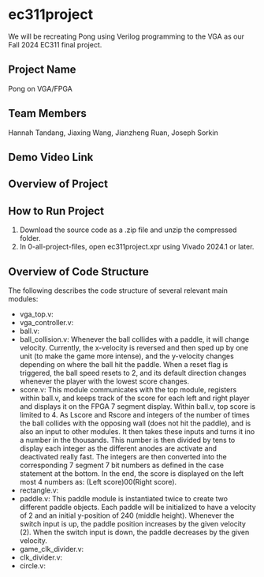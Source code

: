 # ec311project
We will be recreating Pong using Verilog programming to the VGA as our Fall 2024 EC311 final project.

## Project Name
Pong on VGA/FPGA

## Team Members
Hannah Tandang, Jiaxing Wang, Jianzheng Ruan, Joseph Sorkin

## Demo Video Link

## Overview of Project

## How to Run Project
1. Download the source code as a .zip file and unzip the compressed folder. 
2. In 0-all-project-files, open ec311project.xpr using Vivado 2024.1 or later.

## Overview of Code Structure 
The following describes the code structure of several relevant main modules:
- vga_top.v:
- vga_controller.v:
- ball.v:
- ball_collision.v: Whenever the ball collides with a paddle, it will change velocity. Currently, the x-velocity is reversed and then sped up by one unit (to make the game more intense), and the y-velocity changes depending on where the ball hit the paddle. When a reset flag is triggered, the ball speed resets to 2, and its default direction changes whenever the player with the lowest score changes.
- score.v: This module communicates with the top module, registers within ball.v, and keeps track of the score for each left and right player and displays it on the FPGA 7 segment display. Within ball.v, top score is limited to 4. As Lscore and Rscore and integers of the number of times the ball collides with the opposing wall (does not hit the paddle), and is also an input to other modules. It then takes these inputs and turns it ino a number in the thousands. This number is then divided by tens to display each integer as the different anodes are activate and deactivated really fast. The integers are then converted into the corresponding 7 segment 7 bit numbers as defined in the case statement at the bottom. In the end, the score is displayed on the left most 4 numbers as: (Left score)00(Right score).
- rectangle.v:
- paddle.v: This paddle module is instantiated twice to create two different paddle objects. Each paddle will be initialized to have a velocity of 2 and an initial y-position of 240 (middle height). Whenever the switch input is up, the paddle position increases by the given velocity (2). When the switch input is down, the paddle decreases by the given velocity.
- game_clk_divider.v:
- clk_divider.v:
- circle.v:
